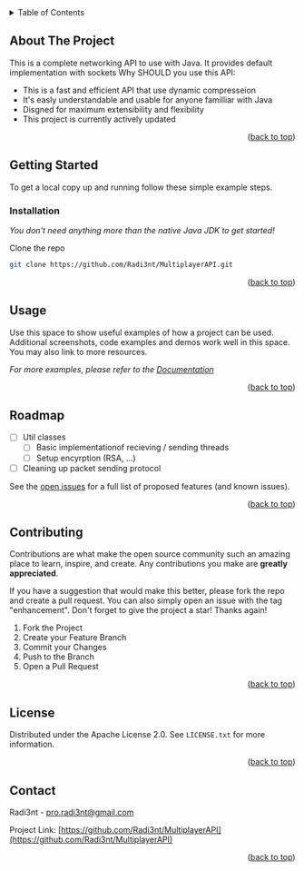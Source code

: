 <details>
  <summary>Table of Contents</summary>
  <ol>
    <li>
      <a href="#about-the-project">About The Project</a>
      <ul>
        <li><a href="#built-with">Built With</a></li>
      </ul>
    </li>
    <li>
      <a href="#getting-started">Getting Started</a>
      <ul>
        <li><a href="#installation">Installation</a></li>
        <li><a href="#usage">Usage</a></li>
      </ul>
    </li>
    <li><a href="#roadmap">Roadmap</a></li>
    <li><a href="#contributing">Contributing</a></li>
    <li><a href="#license">License</a></li>
    <li><a href="#contact">Contact</a></li>
  </ol>
</details>



<!-- ABOUT THE PROJECT -->
## About The Project

This is a complete networking API to use with Java. It provides default implementation with sockets
Why SHOULD you use this API:
* This is a fast and efficient API that use dynamic compresseion
* It's easly understandable and usable for anyone familliar with Java
* Disgned for maximum extensibility and flexibility
* This project is currently actively updated

<p align="right">(<a href="#top">back to top</a>)</p>


<!-- GETTING STARTED -->
## Getting Started

To get a local copy up and running follow these simple example steps.

### Installation

_You don't need anything more than the native Java JDK to get started!_

Clone the repo
   ```sh
   git clone https://github.com/Radi3nt/MultiplayerAPI.git
   ```

<p align="right">(<a href="#top">back to top</a>)</p>



<!-- USAGE EXAMPLES -->
## Usage

Use this space to show useful examples of how a project can be used. Additional screenshots, code examples and demos work well in this space. You may also link to more resources.

_For more examples, please refer to the [Documentation](https://example.com)_

<p align="right">(<a href="#top">back to top</a>)</p>



<!-- ROADMAP -->
## Roadmap

- [ ] Util classes
  - [ ] Basic implementationof recieving / sending threads
  - [ ] Setup encyrption (RSA, ...)
- [ ] Cleaning up packet sending protocol

See the [open issues](https://github.com/Radi3nt/MultiplayerAPI/issues) for a full list of proposed features (and known issues).

<p align="right">(<a href="#top">back to top</a>)</p>



<!-- CONTRIBUTING -->
## Contributing

Contributions are what make the open source community such an amazing place to learn, inspire, and create. Any contributions you make are **greatly appreciated**.

If you have a suggestion that would make this better, please fork the repo and create a pull request. You can also simply open an issue with the tag "enhancement".
Don't forget to give the project a star! Thanks again!

1. Fork the Project
2. Create your Feature Branch
3. Commit your Changes
4. Push to the Branch
5. Open a Pull Request

<p align="right">(<a href="#top">back to top</a>)</p>



<!-- LICENSE -->
## License

Distributed under the Apache License 2.0. See `LICENSE.txt` for more information.

<p align="right">(<a href="#top">back to top</a>)</p>



<!-- CONTACT -->
## Contact

Radi3nt - pro.radi3nt@gmail.com

Project Link: [https://github.com/Radi3nt/MultiplayerAPI](https://github.com/Radi3nt/MultiplayerAPI)

<p align="right">(<a href="#top">back to top</a>)</p>
